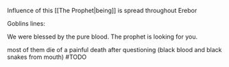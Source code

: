 Influence of this [[The Prophet|being]] is spread throughout Erebor

Goblins lines:

We were blessed by the pure blood. The prophet is looking for you.


most of them die of a painful death after questioning (black blood and black snakes from mouth)
#TODO 